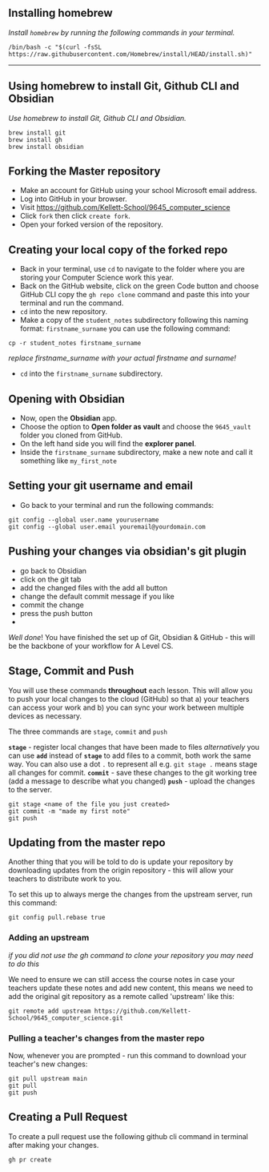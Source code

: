 
## Installing homebrew
*Install `homebrew` by running the following commands in your terminal.*

``` shell
/bin/bash -c "$(curl -fsSL https://raw.githubusercontent.com/Homebrew/install/HEAD/install.sh)"
```

---
## Using homebrew to install Git, Github CLI and Obsidian
*Use homebrew to install Git, Github CLI and Obsidian.*

``` shell
brew install git
brew install gh
brew install obsidian
```

## Forking the Master repository
- Make an account for GitHub using your school Microsoft email address.
- Log into GitHub in your browser.
- Visit https://github.com/Kellett-School/9645_computer_science
- Click `fork` then click `create fork`.
- Open your forked version of the repository.

## Creating your local copy of the forked repo
- Back in your terminal, use `cd` to navigate to the folder where you are storing your Computer Science work this year.
- Back on the GitHub website, click on the green Code button and choose GitHub CLI copy the `gh repo clone` command and paste this into your terminal and run the command.
- `cd` into the new repository.
- Make a copy of the `student_notes` subdirectory following this naming format: `firstname_surname` you can use the following command:
``` shell
cp -r student_notes firstname_surname
```
*replace firstname_surname with your actual firstname and surname!*

- `cd` into the `firstname_surname` subdirectory.

## Opening with Obsidian
- Now, open the **Obsidian** app.
- Choose the option to **Open folder as vault** and choose the `9645_vault` folder you cloned from GitHub.
- On the left hand side you will find the **explorer panel**.
- Inside the `firstname_surname` subdirectory, make a new note and call it something like `my_first_note`

## Setting your git username and email
- Go back to your terminal and run the following commands:

``` shell
git config --global user.name yourusername
git config --global user.email youremail@yourdomain.com
```

## Pushing your changes via obsidian's git plugin
- go back to Obsidian
- click on the git tab
- add the changed files with the add all button
- change the default commit message if you like
- commit the change
- press the push button
- 
*Well done*! You have finished the set up of Git, Obsidian & GitHub - this will be the backbone of your workflow for A Level CS.


## Stage, Commit and Push
You will use these commands **throughout** each lesson. This will allow you to push your local changes to the cloud (GitHub) so that a) your teachers can access your work and b) you can sync your work between multiple devices as necessary.

The three commands are `stage`, `commit` and `push`

**`stage`** - register local changes that have been made to files
*alternatively* you can use **`add`** instead of **`stage`** to add files to a commit, both work the same way. You can also use a dot `.` to represent all e.g. `git stage .` means stage all changes for commit.
**`commit`** - save these changes to the git working tree (add a message to describe what you changed)
**`push`** - upload the changes to the server.

``` shell
git stage <name of the file you just created>
git commit -m "made my first note"
git push
```

## Updating from the master repo

Another thing that you will be told to do is update your repository by downloading updates from the origin repository - this will allow your teachers to distribute work to you.

To set this up to always merge the changes from the upstream server, run this command:

``` shell
git config pull.rebase true
```

### Adding an upstream
*if you did not use the gh command to clone your repository you may need to do this*

We need to ensure we can still access the course notes in case your teachers update these notes and add new content, this means we need to add the original git repository as a remote called 'upstream' like this:

``` shell
git remote add upstream https://github.com/Kellett-School/9645_computer_science.git
```

### Pulling a teacher's changes from the master repo
Now, whenever you are prompted - run this command to download your teacher's new changes:

``` shell
git pull upstream main 
git pull
git push
```

## Creating a Pull Request
To create a pull request use the following github cli command in terminal after making your changes.

``` shell
gh pr create
```

